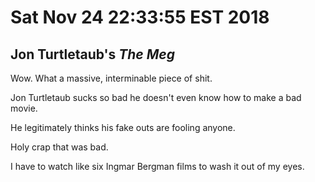 # Sat Nov 24 22:33:55 EST 2018
## Jon Turtletaub's _The Meg_

Wow. What a massive, interminable piece of shit.

Jon Turtletaub sucks so bad he doesn't even know how to make a bad movie.

He legitimately thinks his fake outs are fooling anyone.

Holy crap that was bad.

I have to watch like six Ingmar Bergman films to wash it out of my eyes.
